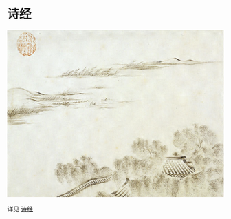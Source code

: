 # 诗经

![诗经](https://github.com/Kua-Fu/blog-book-images/blob/main/reading/liberal_art/literature/the_books_of_songs/shijiing.png?raw=true)

详见 [诗经](https://www.poetries.cn/shijing/)
